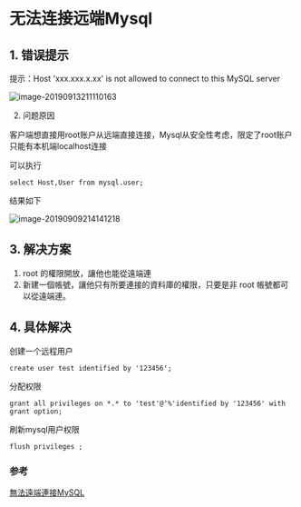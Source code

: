# 无法连接远端Mysql

## 1. 错误提示

提示：Host 'xxx.xxx.x.xx' is not allowed to connect to this MySQL server

![image-20190913211110163](https://zszblog.oss-cn-beijing.aliyuncs.com/zszblog/blogimage-master/img/image-20190913211110163.png)

2. 问题原因

客户端想直接用root账户从远端直接连接，Mysql从安全性考虑，限定了root账户只能有本机端localhost连接

可以执行

```
select Host,User from mysql.user;
```

结果如下

![image-20190909214141218](https://zszblog.oss-cn-beijing.aliyuncs.com/zszblog/blogimage-master/img/image-20190909214141218.png)

## 3. 解决方案

1. root 的權限開放，讓他也能從遠端連
2. 新建一個帳號，讓他只有所要連接的資料庫的權限，只要是非 root 帳號都可以從遠端連。

## 4. 具体解决

创建一个远程用户

```
create user test identified by '123456'; 
```

分配权限

```
grant all privileges on *.* to 'test'@'%'identified by '123456' with grant option; 
```

刷新mysql用户权限

```
flush privileges ; 
```



### 参考

[無法遠端連接MySQL](<https://www.ewdna.com/2011/09/mysqlmessage-from-server-host-xxx-is.html>)
